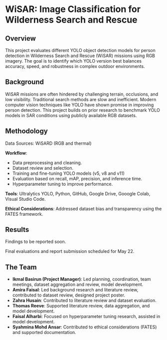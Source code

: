 # WiSAR: Image Classification for Wilderness Search and Rescue

## Overview
This project evaluates different YOLO object detection models for person detection in Wilderness Search and Rescue (WiSAR) missions using RGB imagery. The goal is to identify which YOLO version best balances accuracy, speed, and robustness in complex outdoor environments.

## Background
WiSAR missions are often hindered by challenging terrain, occlusions, and low visibility. Traditional search methods are slow and inefficient. Modern computer vision techniques like YOLO have shown promise in improving person detection. This project builds on prior research to benchmark YOLO models in SAR conditions using publicly available RGB datasets.

## Methodology
Data Sources: WiSARD (RGB and thermal)

**Workflow**:
- Data preprocessing and cleaning.
- Dataset review and selection.
- Training and fine-tuning YOLO models (v5, v8 and v11)
- Evaluation based on recall, mAP, precision, and inference time.
- Hyperparameter tuning to improve performance.
  
**Tools**: Ultralytics YOLO, Python, GitHub, Google Drive, Gooogle Colab, Visual Studio Code.

**Ethical Considerations**: Addressed dataset bias and transparency using the FATES framework.

## Results

Findings to be reported soon.

Final evaluations and report submission scheduled for May 22. 

## The Team

- **Ikmal Basirun (Project Manager)**: Led planning, coordination, team meetings, dataset aggregation and review, model development.
- **Amira Faisal**: Led background research and literature review, contributed to dataset review, designed project poster.
- **Zahra Husain**: Contributed to literature review and dataset evaluation.
- **Thomas Reeve**: Supported literature review, data aggregation, and model development.
- **Faisal Alharbi**: Focused on hyperparameter tuning research, assisted in model development.
- **Syahmina Mohd Ansar**: Contributed to ethical considerations (FATES) and supported documentation.


